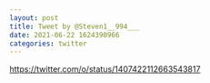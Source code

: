 ```yaml
--- 
layout: post 
title: Tweet by @Steven1__994___ 
date: 2021-06-22 1624390966 
categories: twitter 
--- 
```

https://twitter.com/o/status/1407422112663543817